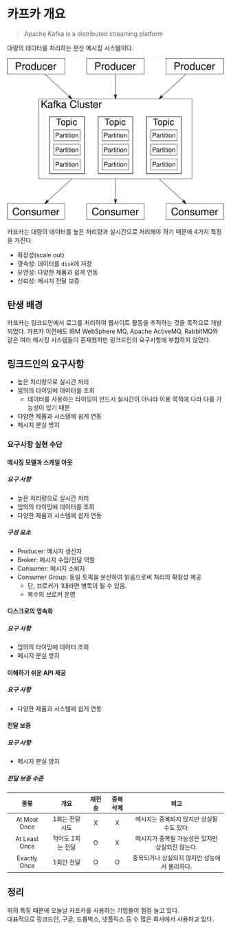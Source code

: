 # 카프카 개요

> Apache Kafka is a distributed streaming platform

대량의 데이터를 처리하는 분산 메시징 시스템이다.	

![kafka](images/0_kafka.svg)

 

카프카는 대량의 데이터를 높은 처리량과 실시간으로 처리해야 하기 때문에 4가지 특징을 가진다.

- 확장성(scale out)
- 영속성: 데이터를 `disk`에 저장
- 유연성: 다양한 제품과 쉽게 연동
- 신뢰성: 메시지 전달 보증

## 탄생 배경
카프카는 링크드인에서 로그를 처리하여 웹사이트 활동을 추적하는 것을 목적으로 개발되었다.
카프카 이전에도 IBM WebSphere MQ, Apache ActiveMQ, RabbitMQ와 같은 여러 메시징 시스템들이 존재했지만 링크드인의 요구사항에 부합하지 않았다.

## 링크드인의 요구사항

- 높은 처리량으로 실시간 처리
- 임의의 타이밍에 데이터를 조회
  - 데이터를 사용하는 타이밍이 반드시 실시간이 아니라 이용 목적에 다라 다를 가능성이 있기 때문
- 다양한 제품과 시스템에 쉽게 연동
- 메시지 분실 방지

### 요구사항 실현 수단
#### 메시징 모델과 스케일 아웃
##### 요구 사항
- 높은 처리량으로 실시간 처리
- 임의의 타이밍에 데이터를 조회
- 다양한 제품과 시스템에 쉽게 연동

##### 구성 요소
- Producer: 메시지 생산자
- Broker: 메시지 수집/전달 역할
- Consumer: 메시지 소비자
- Consumer Group: 동일 토픽을 분산하여 읽음으로써 처리의 확장성 제공
  - 단, 브로커가 1대라면 병목이 될 수 있음.
  - 복수의 브로커 운영

#### 디스크로의 영속화
##### 요구 사항
- 임의의 타이밍에 데이터 조회
- 메시지 분실 방지

#### 이해하기 쉬운 API 제공
##### 요구 사항
- 다양한 제품과 시스템에 쉽게 연동

#### 전달 보증
##### 요구 사항
- 메시지 분실 방지

##### 전달 보증 수준
| 종류          | 개요              | 재전송 | 중복 삭제 | 비고                                             |
| :-------------: | :-----------------: | :----: | :--------: | :------------------------------------------------: |
| At Most Once  | 1회는 전달 시도   |   X    | X         | 메시지는 중복되지 않지만 상실될 수도 있다.       |
| At Least Once | 적어도 1회는 전달 |   O    | X         | 메시지가 중복될 가능성은 있지만 상실되진 않는다. |
| Exactly Once  | 1회만 전달        |   O    | O         | 중복되거나 상실되지 않지만 성능에서 불리하다.    |


## 정리
위의 특징 때문에 오늘날 카프카를 사용하는 기업들이 점점 늘고 있다.  
대표적으로 링크드인, 구글, 드롭박스, 넷플릭스 등 수 많은 회사에서 사용하고 있다.
